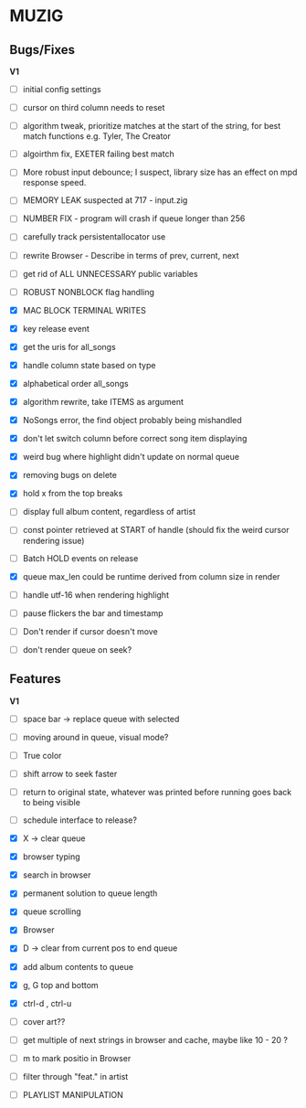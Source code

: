 # MUZIG

## Bugs/Fixes
**V1**
- [ ] initial config settings
- [ ] cursor on third column needs to reset
- [ ] algorithm tweak, prioritize matches at the start of the string, for best match functions e.g. Tyler, The Creator
- [ ] algoirthm fix, EXETER failing best match
- [ ] More robust input debounce; I suspect, library size has an effect on mpd response speed.
- [ ] MEMORY LEAK suspected at 717 - input.zig
- [ ] NUMBER FIX - program will crash if queue longer than 256
- [ ] carefully track persistentallocator use
- [ ] rewrite Browser - Describe in terms of prev, current, next
- [ ] get rid of ALL UNNECESSARY public variables
- [ ] ROBUST NONBLOCK flag handling

- [x] MAC BLOCK TERMINAL WRITES
- [x] key release event
- [x] get the uris for all_songs
- [x] handle column state based on type
- [x] alphabetical order all_songs
- [x] algorithm rewrite, take ITEMS as argument
- [x] NoSongs error, the find object probably being mishandled
- [x] don't let switch column before correct song item displaying
- [x] weird bug where highlight didn't update on normal queue
- [x] removing bugs on delete
- [x] hold x from the top breaks
- [ ] display full album content, regardless of artist
- [ ] const pointer retrieved at START of handle (should fix the weird cursor rendering issue)
- [ ] Batch HOLD events on release

- [x] queue max_len could be runtime derived from column size in render
- [ ] handle utf-16 when rendering highlight
- [ ] pause flickers the bar and timestamp
- [ ] Don't render if cursor doesn't move
- [ ] don't render queue on seek?

## Features 
**V1**
- [ ] space bar -> replace queue with selected
- [ ] moving around in queue, visual mode?
- [ ] True color
- [ ] shift arrow to seek faster
- [ ] return to original state, whatever was printed before running goes back to being visible
- [ ] schedule interface to release?
- [x] X -> clear queue
- [x] browser typing
- [x] search in browser
- [x] permanent solution to queue length
- [x] queue scrolling
- [x] Browser
- [x] D -> clear from current pos to end queue
- [x] add album contents to queue
- [x] g, G top and bottom
- [x] ctrl-d , ctrl-u

- [ ] cover art??
- [ ] get multiple of next strings in browser and cache, maybe like 10 - 20 ? 
- [ ] m to mark positio in Browser
- [ ] filter through "feat." in artist
- [ ] PLAYLIST MANIPULATION
